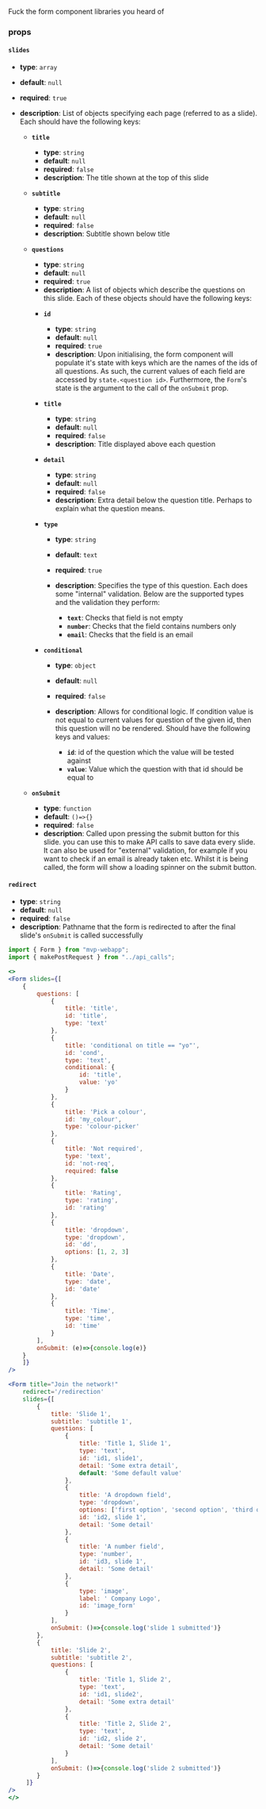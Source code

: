 Fuck the form component libraries you heard of

### props
#### **`slides`**
- **type**: `array` 
- **default**: `null`
- **required**: `true`
- **description**: List of objects specifying each page (referred to as a slide). Each should have the following keys:

    * **`title`**

        - **type**: `string`
        - **default**: `null`
        - **required**: `false`
        - **description**: The title shown at the top of this slide

    * **`subtitle`** 
        
        - **type**: `string` 
        - **default**: `null`
        - **required**: `false`
        - **description**: Subtitle shown below title

    * **`questions`** 
        
        - **type**: `string` 
        - **default**: `null`
        - **required**: `true`
        - **description**: A list of objects which describe the questions on this slide. Each of these objects should have the following keys:

        * **`id`**
            - **type**: `string`
            - **default**: `null`
            - **required**: `true`
            - **description**: Upon initialising, the form component will populate it's state with keys which are the names of the ids of all questions. As such, the current values of each field are accessed by `state.<question id>`. Furthermore, the `Form`'s state is the argument to the call of the `onSubmit` prop.

        * **`title`**

            - **type**: `string`
            - **default**: `null`
            - **required**: `false`
            - **description**: Title displayed above each question

        * **`detail`**

            - **type**: `string`
            - **default**: `null`
            - **required**: `false`
            - **description**: Extra detail below the question title. Perhaps to explain what the question means.

        * **`type`**

            - **type**: `string`
            - **default**: `text`
            - **required**: `true`
            - **description**: Specifies the type of this question. Each does some "internal" validation. Below are the supported types and the validation they perform:

                * **`text`**: Checks that field is not empty
                * **`number`**: Checks that the field contains numbers only
                * **`email`**: Checks that the field is an email
        
        * **`conditional`**

            - **type**: `object`
            - **default**: `null`
            - **required**: `false`
            - **description**: Allows for conditional logic. If condition value is not equal to current values for question of the given id, then this question will no be rendered. Should have the following keys and values:

                * **`id`**: id of the question which the value will be tested against
                * **`value`**: Value which the question with that id should be equal to

    * **`onSubmit`**

        - **type**: `function`
        - **default**: `()=>{}`
        - **required**: `false`
        - **description**: Called upon pressing the submit button for this slide. you can use this to make API calls to save data every slide. It can also be used for "external" validation, for example if you want to check if an email is already taken etc. Whilst it is being called, the form will show a loading spinner on the submit button.

#### **`redirect`**
- **type**: `string` 
- **default**: `null`
- **required**: `false`
- **description**: Pathname that the form is redirected to after the final slide's `onSubmit` is called successfully

<!-- 
REMOVED FOR NOW # TODO ADD TO MAKE FORM REMAIN AFTER COMPLETION
#### **`stay`**
- **type**: `bool`
- **default**: `null`
- **required**: `false`
- **description**: if true, the form will not disappear (render null) upon completion -->



``` jsx
import { Form } from "mvp-webapp";
import { makePostRequest } from "../api_calls";

<>
<Form slides={[
    {
        questions: [
            {
                title: 'title',
                id: 'title',
                type: 'text'
            },
            {
                title: 'conditional on title == "yo"',
                id: 'cond',
                type: 'text',
                conditional: {
                    id: 'title',
                    value: 'yo'
                }
            },
            {
                title: 'Pick a colour',
                id: 'my_colour',
                type: 'colour-picker'
            },
            {
                title: 'Not required',
                type: 'text',
                id: 'not-req',
                required: false
            },
            {
                title: 'Rating',
                type: 'rating',
                id: 'rating'
            },
            {
                title: 'dropdown',
                type: 'dropdown',
                id: 'dd',
                options: [1, 2, 3]
            },
            {
                title: 'Date',
                type: 'date',
                id: 'date'
            },
            {
                title: 'Time',
                type: 'time',
                id: 'time'
            }
        ],
        onSubmit: (e)=>{console.log(e)}
    }
    ]}
/>

<Form title="Join the network!"
    redirect='/redirection'
    slides={[
        {
            title: 'Slide 1',
            subtitle: 'subtitle 1',
            questions: [
                {
                    title: 'Title 1, Slide 1',
                    type: 'text',   
                    id: 'id1, slide1',
                    detail: 'Some extra detail',
                    default: 'Some default value'
                },
                {
                    title: 'A dropdown field',
                    type: 'dropdown',
                    options: ['first option', 'second option', 'third option'],
                    id: 'id2, slide 1',
                    detail: 'Some detail'
                },
                {
                    title: 'A number field',
                    type: 'number',   
                    id: 'id3, slide 1',
                    detail: 'Some detail'
                },
                {
                    type: 'image',   
                    label: ' Company Logo',
                    id: 'image_form'
                }
            ],
            onSubmit: ()=>{console.log('slide 1 submitted')}
        },
        {
            title: 'Slide 2',
            subtitle: 'subtitle 2',
            questions: [
                {
                    title: 'Title 1, Slide 2',
                    type: 'text',   
                    id: 'id1, slide2',
                    detail: 'Some extra detail'
                },
                {
                    title: 'Title 2, Slide 2',
                    type: 'text',   
                    id: 'id2, slide 2',
                    detail: 'Some detail'
                }
            ],
            onSubmit: ()=>{console.log('slide 2 submitted')}
        }
     ]}
/>
</>
```